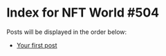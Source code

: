 # Index for NFT World #504
Posts will be displayed in the order below:

- [Your first post](./001-first.md)

